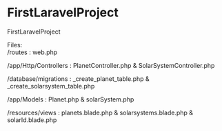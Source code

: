 # FirstLaravelProject
FirstLaravelProject

Files: <br>
/routes : web.php

/app/Http/Controllers : PlanetController.php & SolarSystemController.php

/database/migrations : _create_planet_table.php & _create_solarsystem_table.php

/app/Models : Planet.php & solarSystem.php

/resources/views : planets.blade.php & solarsystems.blade.php & solarId.blade.php
